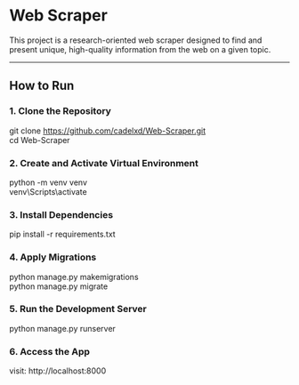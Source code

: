 # Web Scraper

This project is a research-oriented web scraper designed to find and present unique, high-quality information from the web on a given topic.

---

## How to Run

### 1. Clone the Repository
git clone https://github.com/cadelxd/Web-Scraper.git<br>
cd Web-Scraper<br>

### 2. Create and Activate Virtual Environment
python -m venv venv<br>
venv\Scripts\activate<br>

### 3. Install Dependencies
pip install -r requirements.txt

### 4. Apply Migrations
python manage.py makemigrations<br>
python manage.py migrate

### 5. Run the Development Server
python manage.py runserver

### 6. Access the App
visit: http://localhost:8000